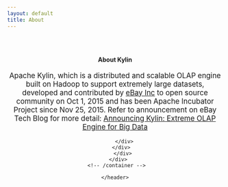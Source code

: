 ```yaml
---
layout: default
title: About
---
```



<main id="main" >
<section id="first" class="main">
    <header style="padding:2em 0 4em 0;">
      <div class="container" >
        <h4 class="section-title"><span> About Kylin </span></h4>
         <!-- second-->
  <div class="row">
          <div class="col-sm-12 col-md-12">
            <div >
            <p class="aboutkylin" style="font-size:1.2em">Apache Kylin, which is a distributed and scalable OLAP engine built on Hadoop to support
extremely large datasets, developed and contributed by <a href="http://www.ebayinc.com/" target="_blank">eBay Inc</a> to open source community on Oct 1, 2015 and has been Apache Incubator Project since Nov 25, 2015. Refer to announcement on eBay Tech Blog for more detail: <a href="http://www.ebaytechblog.com/2014/10/20/announcing-kylin-extreme-olap-engine-for-big-data" target="_blank">Announcing Kylin: Extreme OLAP Engine for Big Data</a> </p>
            
           
          </div>
        </div>
         </div>
      </div>
      <!-- /container --> 
      
    </header>
  </section>
    <!-- / section --> 
  </div>
  <!-- /container -->
  
  </header>
  </section>
</main>
